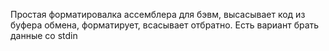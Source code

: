 Простая форматировалка ассемблера для бэвм, высасывает код из буфера обмена, форматирует, всасывает отбратно. Есть вариант брать данные со stdin
